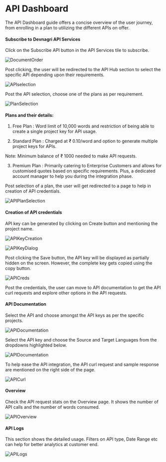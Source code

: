 # API Dashboard

The API Dashboard guide offers a concise overview of the user journey, from enrolling in a plan to utilizing the different APIs on offer.

#### Subscribe to Devnagri API Services

Click on the Subscribe API button in the API Services tile to subscribe.

![DocumentOrder](./images/API_services_dashboard.png)

Post clicking, the user will be redirected to the API Hub section to select the specific API depending upon their requirements.

![APIselection](./images/APIHub.png)

Post the API selection, choose one of the plans as per requirement.

![PlanSelection](./images/APIHubPlan.png)

#### Plans and their details:

1. Free Plan : Word limit of 10,000 words and restriction of being able to create a single project key for API usage.

2. Standard Plan : Charged at ₹ 0.10/word and option to generate multiple project keys for APIs.

Note: Minimum balance of ₹ 1000 needed to make API requests.

3. Premium Plan : Primarily catering to Enterprise Customers and allows for customised quotes based on specific requirements. Plus, a dedicated account manager to help you during the integration phase.

Post selection of a plan, the user will get redirected to a page to help in creation of API credentials.

![APIPlanSelection](./images/APIHubPlanEnroll.png)

#### Creation of API credentials

API key can be generated by clicking on Create button and mentioning the project name.

![APIKeyCreation](./images/APICredentials.png)
<br>

![APIKeyDialog](./images/APIProjectName.png)

Post clicking the Save button, the API key will be displayed as partially hidden on the screen. However, the complete key gets copied using the copy button.

![APICreds](./images/APICreds.png)

Post the credentials, the user can move to API documentation to get the API curl requests and explore other options in the API requests.

#### API Documentation

Select the API and choose amongst the API keys as per the specific projects.

![APIDocumentation](./images/APIDoc.png)

Select the API key and choose the Source and Target Languages from the dropdowns highlighted below.

![APIDocumentation](./images/APIDocKey.png)

To help ease the API integration, the API curl request and sample response are mentioned on the right side of the page.

![APICurl](./images/APICurl.png)

#### Overview

Check the API request stats on the Overview page. It shows the number of API calls and the number of words consumed.

![APIOverview](./images/APIOverview.png)

#### API Logs

This section shows the detailed usage. Filters on API type, Date Range etc can help for better analytics at customer end.

![APILogs](./images/APILogs.png)

